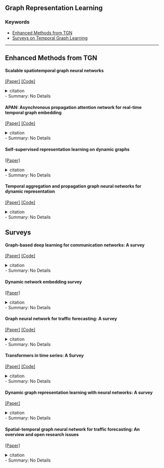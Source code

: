 ## Graph Representation Learning

### Keywords
- [Enhanced Methods from TGN](#enhanced-methods-from-tgn)
- [Surveys on Temporal Graph Learning](#surveys)

---

## Enhanced Methods from TGN

#### Scalable spatiotemporal graph neural networks
[[Paper]](https://openreview.net/forum?id=UEANz_37Vo)
[[Code]](https://github.com/graph-machine-learning-group/sgp)
<details>
<summary>citation</summary>
- Andrea Cini, Ivan Marisca, Filippo Maria Bianchi, and Cesare Alippi, "Scalable spatiotemporal graph neural networks," NeurIPS 2022 Temporal Graph Learning Workshop, 2022.
</details>
- Summary: No Details  

#### APAN: Asynchronous propagation attention network for real-time temporal graph embedding
[[Paper]](https://dl.acm.org/doi/pdf/10.1145/3448016.3457564)
[[Code]](https://github.com/WangXuhongCN/APAN)
<details>
<summary>citation</summary>
- Xuhong Wang, Ding Lyu, Mengjian Li, Yang Xia, Qi Yang, Xinwen Wang, Xinguang Wang, Ping Cui, Yupu Yang, Bowen Sun, and Zhenyu Guo, "APAN: Asynchronous propagation attention network for real-time temporal graph embedding," Proceedings of the 2021 International Conference on Management of Data (SIGMOD '21), pp.2628–2638, 2021.
</details>
- Summary: No Details  

#### Self-supervised representation learning on dynamic graphs
[[Paper]](https://dl.acm.org/doi/abs/10.1145/3459637.3482389)
<details>
<summary>citation</summary>
- Sheng Tian, Ruofan Wu, Leilei Shi, Liang Zhu, and Tao Xiong, "Self-supervised representation learning on dynamic graphs," Proceedings of the 30th ACM International Conference on Information & Knowledge Management (CIKM '21), pp.1814–1823, 2021.
</details>
- Summary: No Details  

#### Temporal aggregation and propagation graph neural networks for dynamic representation
[[Paper]](https://ieeexplore.ieee.org/document/10094005)
[[Code]](https://github.com/doujiang-zheng/tap-gnn)
<details>
<summary>citation</summary>
- Tongya Zheng, Xinchao Wang, Zunlei Feng, Jie Song, Yunzhi Hao, Mingli Song, Xingen Wang, Xinyu Wang, and Chun Chen, "Temporal aggregation and propagation graph neural networks for dynamic representation," IEEE Transactions on Knowledge and Data Engineering, 2023.
</details>
- Summary: No Details  

## Surveys

#### Graph-based deep learning for communication networks: A survey
[[Paper]](https://www.sciencedirect.com/science/article/abs/pii/S0140366421004874?via%3Dihub)
[[Code]](https://github.com/jwwthu/GNN-Communication-Networks)

<details>
<summary>citation</summary>
- Weiwei Jiang, "Graph-based deep learning for communication networks: A survey," Computer Communications, vol.185, pp.40-54, 2022.
</details>
- Summary: No Details  

#### Dynamic network embedding survey
[[Paper]](https://www.sciencedirect.com/science/article/abs/pii/S0925231221016234?via%3Dihub)

<details>
<summary>citation</summary>
- Guotong Xue, Ming Zhong, Jianxin Li, Jia Chen, Chengshuai Zhai, and Ruochen Kong, "Temporal aggregation and propagation graph neural networks for dynamic representation," Neurocomputing, vol.472, pp.212-223, 2022.
</details>
- Summary: No Details  

#### Graph neural network for traffic forecasting: A survey
[[Paper]](https://www.sciencedirect.com/science/article/pii/S0957417422011654)
[[Code]](https://arxiv.org/abs/2101.11174)

<details>
<summary>citation</summary>
- Weiwei Jiang and Jiayun Luo, "Graph neural network for traffic forecasting: A survey," Expert Systems with Applications, vol.207, p.117921, 2022.
</details>
- Summary: No Details  

#### Transformers in time series: A Survey
[[Paper]](https://arxiv.org/pdf/2202.07125.pdf)
[[Code]](https://github.com/qingsongedu/time-series-transformers-review)

<details>
<summary>citation</summary>
- Qingsong Wen, Tian Zhou, Chaoli Zhang, Weiqi Chen, Ziqing Ma, Junchi Yan, and Liang Sun, "Transformers in time series: A Survey," arXiv preprint arXiv:2202.07125, 2022.
</details>
- Summary: No Details  

#### Dynamic graph representation learning with neural networks: A survey
[[Paper]](https://arxiv.org/pdf/2304.05729.pdf)

<details>
<summary>citation</summary>
- Leshanshui Yang, Sébastien Adam, and Clément Chatelain, "Dynamic graph representation learning with neural networks: A survey," arXiv preprint arXiv:2304.05729, 2023.
</details>
- Summary: No Details  

#### Spatial-temporal graph neural network for traffic forecasting: An overview and open research issues
[[Paper]](https://link.springer.com/article/10.1007/s10489-021-02587-w)

<details>
<summary>citation</summary>
- Khac-Hoai Nam Bui, Jiho Cho, and Hongsuk Yi, "Spatial-temporal graph neural network for traffic forecasting: An overview and open research issues," Applied Intelligence, vol.52, issue 3, pp.2763-2774, 2022.
</details>
- Summary: No Details  

